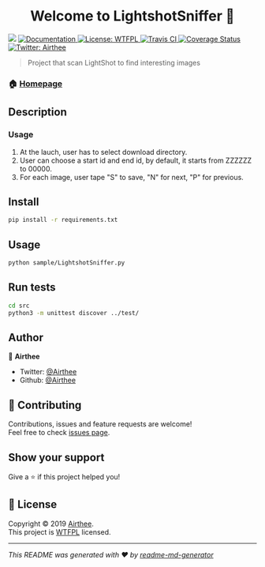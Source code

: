 <h1 align="center">Welcome to LightshotSniffer 👋</h1>
<p>
  <img src="https://img.shields.io/badge/version-0.1.0-blue.svg?cacheSeconds=2592000" />
  <a href="https://github.com/Airthee/LightshotSniffer">
    <img alt="Documentation" src="https://img.shields.io/badge/documentation-yes-brightgreen.svg" target="_blank" />
  </a>
  <a href="http://www.wtfpl.net/">
    <img alt="License: WTFPL" src="https://img.shields.io/badge/License-WTFPL-yellow.svg" target="_blank" />
  </a>
  <a href="https://travis-ci.org/Airthee/LightshotSniffer">
    <img alt="Travis CI" src="https://travis-ci.org/Airthee/LightshotSniffer.svg?branch=master" target="_blank">
  </a>
  <a href='https://coveralls.io/github/Airthee/LightshotSniffer?branch=master'>
    <img src='https://coveralls.io/repos/github/Airthee/LightshotSniffer/badge.svg?branch=master' alt='Coverage Status' />
  </a>
  <a href="https://twitter.com/Airthee">
    <img alt="Twitter: Airthee" src="https://img.shields.io/twitter/follow/Airthee.svg?style=social" target="_blank" />
  </a>
</p>

> Project that scan LightShot to find interesting images

### 🏠 [Homepage](https://github.com/Airthee/LightshotSniffer)

## Description

### Usage

1. At the lauch, user has to select download directory.
2. User can choose a start id and end id, by default, it starts from ZZZZZZ to 00000.
3. For each image, user tape "S" to save, "N" for next, "P" for previous.


## Install

```sh
pip install -r requirements.txt
```

## Usage

```sh
python sample/LightshotSniffer.py
```

## Run tests

```sh
cd src
python3 -m unittest discover ../test/
```

## Author

👤 **Airthee**

* Twitter: [@Airthee](https://twitter.com/Airthee)
* Github: [@Airthee](https://github.com/Airthee)

## 🤝 Contributing

Contributions, issues and feature requests are welcome!<br />Feel free to check [issues page](https://github.com/Airthee/LightshotSniffer/issues/new).

## Show your support

Give a ⭐️ if this project helped you!

## 📝 License

Copyright © 2019 [Airthee](https://github.com/Airthee).<br />
This project is [WTFPL](http://www.wtfpl.net/) licensed.

***
_This README was generated with ❤️ by [readme-md-generator](https://github.com/kefranabg/readme-md-generator)_
